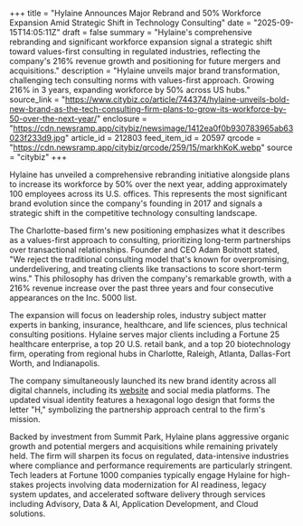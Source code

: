 +++
title = "Hylaine Announces Major Rebrand and 50% Workforce Expansion Amid Strategic Shift in Technology Consulting"
date = "2025-09-15T14:05:11Z"
draft = false
summary = "Hylaine's comprehensive rebranding and significant workforce expansion signal a strategic shift toward values-first consulting in regulated industries, reflecting the company's 216% revenue growth and positioning for future mergers and acquisitions."
description = "Hylaine unveils major brand transformation, challenging tech consulting norms with values-first approach. Growing 216% in 3 years, expanding workforce by 50% across US hubs."
source_link = "https://www.citybiz.co/article/744374/hylaine-unveils-bold-new-brand-as-the-tech-consulting-firm-plans-to-grow-its-workforce-by-50-over-the-next-year/"
enclosure = "https://cdn.newsramp.app/citybiz/newsimage/1412ea0f0b930783965ab63023f233d9.jpg"
article_id = 212803
feed_item_id = 20597
qrcode = "https://cdn.newsramp.app/citybiz/qrcode/259/15/markhKoK.webp"
source = "citybiz"
+++

<p>Hylaine has unveiled a comprehensive rebranding initiative alongside plans to increase its workforce by 50% over the next year, adding approximately 100 employees across its U.S. offices. This represents the most significant brand evolution since the company's founding in 2017 and signals a strategic shift in the competitive technology consulting landscape.</p><p>The Charlotte-based firm's new positioning emphasizes what it describes as a values-first approach to consulting, prioritizing long-term partnerships over transactional relationships. Founder and CEO Adam Boitnott stated, "We reject the traditional consulting model that's known for overpromising, underdelivering, and treating clients like transactions to score short-term wins." This philosophy has driven the company's remarkable growth, with a 216% revenue increase over the past three years and four consecutive appearances on the Inc. 5000 list.</p><p>The expansion will focus on leadership roles, industry subject matter experts in banking, insurance, healthcare, and life sciences, plus technical consulting positions. Hylaine serves major clients including a Fortune 25 healthcare enterprise, a top 20 U.S. retail bank, and a top 20 biotechnology firm, operating from regional hubs in Charlotte, Raleigh, Atlanta, Dallas-Fort Worth, and Indianapolis.</p><p>The company simultaneously launched its new brand identity across all digital channels, including its <a href="https://hylaine.com" rel="nofollow" target="_blank">website</a> and social media platforms. The updated visual identity features a hexagonal logo design that forms the letter "H," symbolizing the partnership approach central to the firm's mission.</p><p>Backed by investment from Summit Park, Hylaine plans aggressive organic growth and potential mergers and acquisitions while remaining privately held. The firm will sharpen its focus on regulated, data-intensive industries where compliance and performance requirements are particularly stringent. Tech leaders at Fortune 1000 companies typically engage Hylaine for high-stakes projects involving data modernization for AI readiness, legacy system updates, and accelerated software delivery through services including Advisory, Data & AI, Application Development, and Cloud solutions.</p>